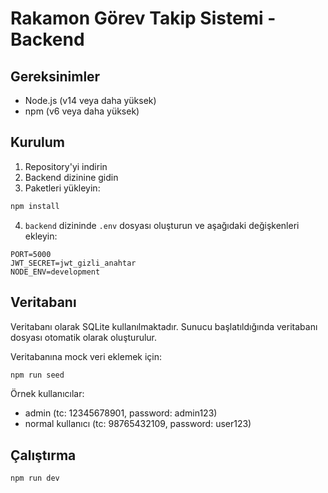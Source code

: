 # Rakamon Görev Takip Sistemi - Backend

## Gereksinimler

- Node.js (v14 veya daha yüksek)
- npm (v6 veya daha yüksek)

## Kurulum

1. Repository'yi indirin
2. Backend dizinine gidin
3. Paketleri yükleyin:

```bash
npm install
```

4. `backend` dizininde `.env` dosyası oluşturun ve aşağıdaki değişkenleri ekleyin:

```
PORT=5000
JWT_SECRET=jwt_gizli_anahtar
NODE_ENV=development
```

## Veritabanı

Veritabanı olarak SQLite kullanılmaktadır. Sunucu başlatıldığında veritabanı dosyası otomatik olarak oluşturulur.

Veritabanına mock veri eklemek için:

```bash
npm run seed
```

Örnek kullanıcılar:
- admin (tc: 12345678901, password: admin123)
- normal kullanıcı (tc: 98765432109, password: user123)

## Çalıştırma

```bash
npm run dev
```
